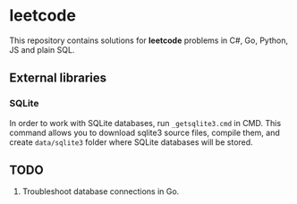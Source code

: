 # leetcode 

This repository contains solutions for **leetcode** problems in C#, Go, Python, JS and plain SQL. 

## External libraries 

### SQLite

In order to work with SQLite databases, run `_getsqlite3.cmd` in CMD. 
This command allows you to download sqlite3 source files, compile them, and create `data/sqlite3` folder where SQLite databases will be stored. 

## TODO 

1. Troubleshoot database connections in Go. 
